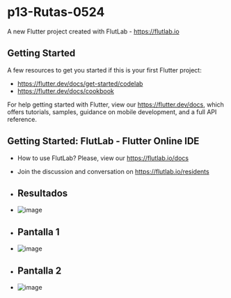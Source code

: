 # p13-Rutas-0524

A new Flutter project created with FlutLab - https://flutlab.io

## Getting Started

A few resources to get you started if this is your first Flutter project:

- https://flutter.dev/docs/get-started/codelab
- https://flutter.dev/docs/cookbook

For help getting started with Flutter, view our
https://flutter.dev/docs, which offers tutorials,
samples, guidance on mobile development, and a full API reference.

## Getting Started: FlutLab - Flutter Online IDE

- How to use FlutLab? Please, view our https://flutlab.io/docs
- Join the discussion and conversation on https://flutlab.io/residents

- ## Resultados

- ![image](https://github.com/SUPaezRivas/act14/assets/143548332/c09ddd61-54e8-4f24-a8d8-4305f793baa8)

- ## Pantalla 1

- ![image](https://github.com/SUPaezRivas/act14/assets/143548332/33c13cb9-dffa-4f06-874e-8a2911c0f963)

- ## Pantalla 2

- ![image](https://github.com/SUPaezRivas/act14/assets/143548332/8a3f99d6-c892-4260-a3a1-0602f7d22c9c)



